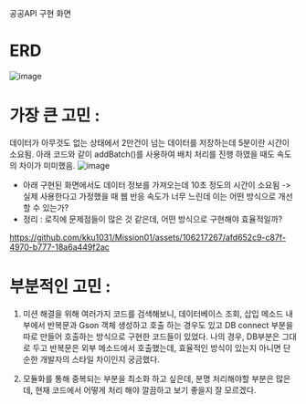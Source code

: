 공공API 구현 화면
# ERD
![image](https://github.com/kku1031/Mission01/assets/106217267/cd83227b-2e0a-4869-917e-0bb90eeb1fb0)


# 가장 큰 고민 :
데이터가 아무것도 없는 상태에서 2만건이 넘는 데이터를 저장하는데 5분이란 시간이 소요됨.
아래 코드와 같이 addBatch()를 사용하여 배치 처리를 진행 하였을 때도 속도의 차이가 미미했음.
![image](https://github.com/kku1031/Mission01/assets/106217267/a348294a-1c10-472d-b7e1-318ad837af67)

- 아래 구현된 화면에서도 데이터 정보를 가져오는데 10초 정도의 시간이 소요됨 -> 실제 사용한다고 가정했을 때 웹 반응 속도가 너무 느린데 이는 어떤 방식으로 개선할 수 있는가?
- 정리 : 로직에 문제점들이 많은 것 같은데, 어떤 방식으로 구현해야 효율적일까?

https://github.com/kku1031/Mission01/assets/106217267/afd652c9-c87f-4970-b777-18a6a449f2ac

# 부분적인 고민 :
1. 미션 해결을 위해 여러가지 코드를 검색해보니, 데이터베이스 조회, 삽입 메소드 내부에서 반복문과 Gson 객체 생성하고 호출 하는 경우도 있고 DB connect 부분을 따로 만들어
호출하는 방식으로 구현한 코드들이 있었다. 나의 경우, DB부분은 그대로 두고 반복문은 외부 메소드에서 호출했는데, 효율적인 방식이 있는지 아니면 단순한 개발자의 스타일 차이인지 궁금했다.

2. 모듈화를 통해 중복되는 부분을 최소화 하고 싶은데, 분명 처리해야할 부분은 많은데, 현재 코드에서 어떻게 처리 해야 깔끔하고 보기 좋을지 잘 모르겠다. 



